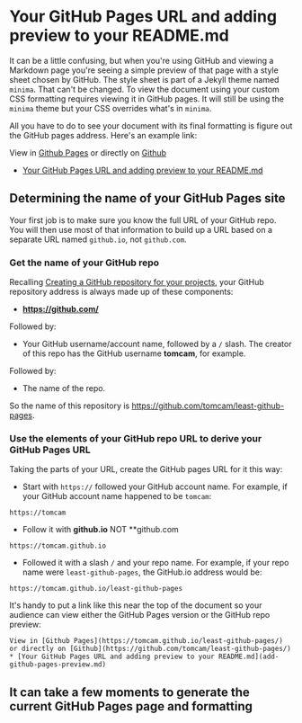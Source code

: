 # Your GitHub Pages URL and adding preview to your README.md

It can be a little confusing, but when you're using GitHub and viewing a Markdown page you're seeing a simple
preview of that page with a style sheet chosen by GitHub. The style sheet is part of a Jekyll theme named `minima`. That can't be changed. To view the document using your custom CSS formatting requires viewing it in GitHub pages. It will still be using the `minima` theme but
your CSS overrides what's in `minima`.

All you have to do to see your document with its final formatting is figure out the GitHub pages address. Here's an example link:

View in [Github Pages](https://tomcam.github.io/least-github-pages/) or directly on [Github](https://github.com/tomcam/least-github-pages/) 
* [Your GitHub Pages URL and adding preview to your README.md](add-github-pages-preview.md)

## Determining the name of your GitHub Pages site

Your first job is to make sure you know the full URL of your GitHub repo. You will then use most of that information
to build up a URL based on a separate URL named `github.io`, not `github.com`.

### Get the name of your GitHub repo

Recalling [Creating a GitHub repository for your projects](creating-github-repository.md#repo-url), your GitHub repository address is
always made up of these components:

* **https://github.com/**

Followed by:

* Your GitHub username/account name, followed by a `/` slash. The creator of this repo has the GitHub username **tomcam**, for example.

Followed by:

* The name of the repo.

So the name of this repository is https://github.com/tomcam/least-github-pages.

### Use the elements of your GitHub repo URL to derive your GitHub Pages URL

Taking the parts of your URL, create the GitHub pages URL for it this way:

* Start with `https://` followed your GitHub account name. For example, if your GitHub account name
happened to be `tomcam`:

```
https://tomcam
```

* Follow it with **github.io** NOT **github.com

```
https://tomcam.github.io
```

* Followed it with a slash `/` and your repo name. For example, if your repo name were `least-github-pages`, the GitHub.io address would be:

```
https://tomcam.github.io/least-github-pages
```

It's handy to put a link like this near the top of the document so your audience can view either the
GitHub Pages version or the GitHub repo preview:

```
View in [Github Pages](https://tomcam.github.io/least-github-pages/) or directly on [Github](https://github.com/tomcam/least-github-pages/) 
* [Your GitHub Pages URL and adding preview to your README.md](add-github-pages-preview.md)
```




## It can take a few moments to generate the current GitHub Pages page and formatting
